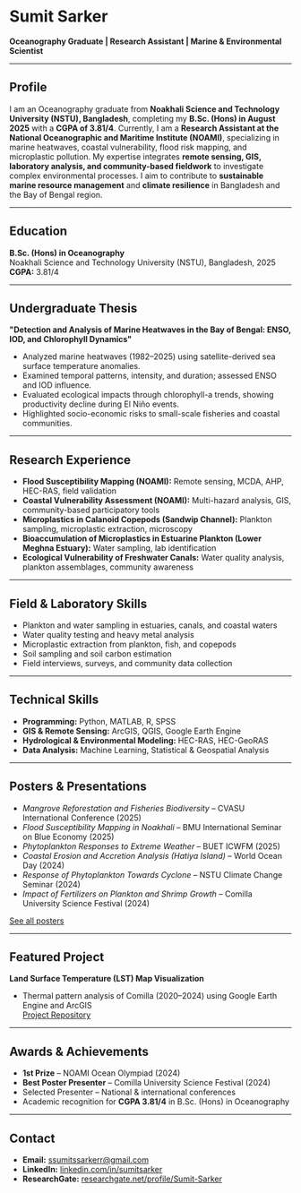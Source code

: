 # Sumit Sarker  
**Oceanography Graduate | Research Assistant | Marine & Environmental Scientist**

---

## Profile
I am an Oceanography graduate from **Noakhali Science and Technology University (NSTU), Bangladesh**, completing my **B.Sc. (Hons) in August 2025** with a **CGPA of 3.81/4**. Currently, I am a **Research Assistant at the National Oceanographic and Maritime Institute (NOAMI)**, specializing in marine heatwaves, coastal vulnerability, flood risk mapping, and microplastic pollution. My expertise integrates **remote sensing, GIS, laboratory analysis, and community-based fieldwork** to investigate complex environmental processes. I aim to contribute to **sustainable marine resource management** and **climate resilience** in Bangladesh and the Bay of Bengal region.

---

## Education
**B.Sc. (Hons) in Oceanography**  
Noakhali Science and Technology University (NSTU), Bangladesh, 2025  
**CGPA:** 3.81/4

---

## Undergraduate Thesis
**"Detection and Analysis of Marine Heatwaves in the Bay of Bengal: ENSO, IOD, and Chlorophyll Dynamics"**  
- Analyzed marine heatwaves (1982–2025) using satellite-derived sea surface temperature anomalies.  
- Examined temporal patterns, intensity, and duration; assessed ENSO and IOD influence.  
- Evaluated ecological impacts through chlorophyll-a trends, showing productivity decline during El Niño events.  
- Highlighted socio-economic risks to small-scale fisheries and coastal communities.

---

## Research Experience
- **Flood Susceptibility Mapping (NOAMI):** Remote sensing, MCDA, AHP, HEC-RAS, field validation  
- **Coastal Vulnerability Assessment (NOAMI):** Multi-hazard analysis, GIS, community-based participatory tools  
- **Microplastics in Calanoid Copepods (Sandwip Channel):** Plankton sampling, microplastic extraction, microscopy  
- **Bioaccumulation of Microplastics in Estuarine Plankton (Lower Meghna Estuary):** Water sampling, lab identification  
- **Ecological Vulnerability of Freshwater Canals:** Water quality analysis, plankton assemblages, community awareness

---

## Field & Laboratory Skills
- Plankton and water sampling in estuaries, canals, and coastal waters  
- Water quality testing and heavy metal analysis  
- Microplastic extraction from plankton, fish, and copepods  
- Soil sampling and soil carbon estimation  
- Field interviews, surveys, and community data collection

---

## Technical Skills
- **Programming:** Python, MATLAB, R, SPSS  
- **GIS & Remote Sensing:** ArcGIS, QGIS, Google Earth Engine  
- **Hydrological & Environmental Modeling:** HEC-RAS, HEC-GeoRAS  
- **Data Analysis:** Machine Learning, Statistical & Geospatial Analysis

---

## Posters & Presentations
- *Mangrove Reforestation and Fisheries Biodiversity* – CVASU International Conference (2025)  
- *Flood Susceptibility Mapping in Noakhali* – BMU International Seminar on Blue Economy (2025)  
- *Phytoplankton Responses to Extreme Weather* – BUET ICWFM (2025)  
- *Coastal Erosion and Accretion Analysis (Hatiya Island)* – World Ocean Day (2024)  
- *Response of Phytoplankton Towards Cyclone* – NSTU Climate Change Seminar (2024)  
- *Impact of Fertilizers on Plankton and Shrimp Growth* – Comilla University Science Festival (2024)

[See all posters](https://github.com/ssumitssarkerr/Posters-and-Presentations)

---

## Featured Project
**Land Surface Temperature (LST) Map Visualization**  
- Thermal pattern analysis of Comilla (2020–2024) using Google Earth Engine and ArcGIS  
[Project Repository](https://github.com/ssumitssarkerr/Land-Surface-Temperature-Map-Visualization)

---

## Awards & Achievements
- **1st Prize** – NOAMI Ocean Olympiad (2024)  
- **Best Poster Presenter** – Comilla University Science Festival (2024)  
- Selected Presenter – National & international conferences  
- Academic recognition for **CGPA 3.81/4** in B.Sc. (Hons) in Oceanography

---

## Contact
- **Email:** [ssumitssarkerr@gmail.com](mailto:ssumitssarkerr@gmail.com)  
- **LinkedIn:** [linkedin.com/in/sumitsarker](https://www.linkedin.com/in/sumitsarker/)  
- **ResearchGate:** [researchgate.net/profile/Sumit-Sarker](https://www.researchgate.net/profile/Sumit-Sarker)
